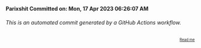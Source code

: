 **Parixshit Committed on: Mon, 17 Apr 2023 06:26:07 AM** <!-- 016a3746-d67f-4091-9758-0475d8fc07ab -->

###### This is an automated commit generated by a GitHub Actions workflow.

<div align="right"><sub><sup><a href="https://github.com/Parixshit/AutoCommit.git">Read me</a></sup></sub></div>
